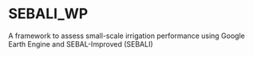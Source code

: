 # SEBALI_WP
A framework to assess small-scale irrigation performance using Google Earth Engine and SEBAL-Improved (SEBALI) 
